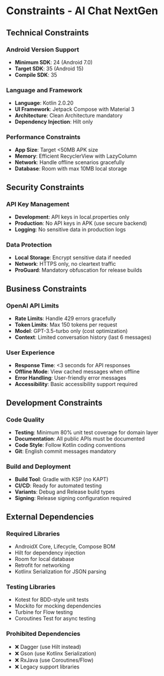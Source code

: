 # Constraints - AI Chat NextGen

## Technical Constraints

### Android Version Support
- **Minimum SDK**: 24 (Android 7.0)
- **Target SDK**: 35 (Android 15)
- **Compile SDK**: 35

### Language and Framework
- **Language**: Kotlin 2.0.20
- **UI Framework**: Jetpack Compose with Material 3
- **Architecture**: Clean Architecture mandatory
- **Dependency Injection**: Hilt only

### Performance Constraints
- **App Size**: Target <50MB APK size
- **Memory**: Efficient RecyclerView with LazyColumn
- **Network**: Handle offline scenarios gracefully
- **Database**: Room with max 10MB local storage

## Security Constraints

### API Key Management
- **Development**: API keys in local.properties only
- **Production**: No API keys in APK (use secure backend)
- **Logging**: No sensitive data in production logs

### Data Protection
- **Local Storage**: Encrypt sensitive data if needed
- **Network**: HTTPS only, no cleartext traffic
- **ProGuard**: Mandatory obfuscation for release builds

## Business Constraints

### OpenAI API Limits
- **Rate Limits**: Handle 429 errors gracefully
- **Token Limits**: Max 150 tokens per request
- **Model**: GPT-3.5-turbo only (cost optimization)
- **Context**: Limited conversation history (last 6 messages)

### User Experience
- **Response Time**: <3 seconds for API responses
- **Offline Mode**: View cached messages when offline
- **Error Handling**: User-friendly error messages
- **Accessibility**: Basic accessibility support required

## Development Constraints

### Code Quality
- **Testing**: Minimum 80% unit test coverage for domain layer
- **Documentation**: All public APIs must be documented
- **Code Style**: Follow Kotlin coding conventions
- **Git**: English commit messages mandatory

### Build and Deployment
- **Build Tool**: Gradle with KSP (no KAPT)
- **CI/CD**: Ready for automated testing
- **Variants**: Debug and Release build types
- **Signing**: Release signing configuration required

## External Dependencies

### Required Libraries
- AndroidX Core, Lifecycle, Compose BOM
- Hilt for dependency injection
- Room for local database
- Retrofit for networking
- Kotlinx Serialization for JSON parsing

### Testing Libraries
- Kotest for BDD-style unit tests
- Mockito for mocking dependencies
- Turbine for Flow testing
- Coroutines Test for async testing

### Prohibited Dependencies
- ❌ Dagger (use Hilt instead)
- ❌ Gson (use Kotlinx Serialization)
- ❌ RxJava (use Coroutines/Flow)
- ❌ Legacy support libraries
